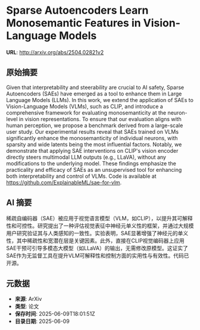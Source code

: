# Sparse Autoencoders Learn Monosemantic Features in Vision-Language Models

**URL**: http://arxiv.org/abs/2504.02821v2

## 原始摘要

Given that interpretability and steerability are crucial to AI safety, Sparse
Autoencoders (SAEs) have emerged as a tool to enhance them in Large Language
Models (LLMs). In this work, we extend the application of SAEs to
Vision-Language Models (VLMs), such as CLIP, and introduce a comprehensive
framework for evaluating monosemanticity at the neuron-level in vision
representations. To ensure that our evaluation aligns with human perception, we
propose a benchmark derived from a large-scale user study. Our experimental
results reveal that SAEs trained on VLMs significantly enhance the
monosemanticity of individual neurons, with sparsity and wide latents being the
most influential factors. Notably, we demonstrate that applying SAE
interventions on CLIP's vision encoder directly steers multimodal LLM outputs
(e.g., LLaVA), without any modifications to the underlying model. These
findings emphasize the practicality and efficacy of SAEs as an unsupervised
tool for enhancing both interpretability and control of VLMs. Code is available
at https://github.com/ExplainableML/sae-for-vlm.


## AI 摘要

稀疏自编码器（SAE）被应用于视觉语言模型（VLM，如CLIP），以提升其可解释性和可控性。研究提出了一种评估视觉表征中神经元单义性的框架，并通过大规模用户研究验证其与人类感知的一致性。实验表明，SAE显著增强了神经元的单义性，其中稀疏性和宽潜在层是关键因素。此外，直接在CLIP视觉编码器上应用SAE干预可引导多模态大模型（如LLaVA）的输出，无需修改原模型。这证实了SAE作为无监督工具在提升VLM可解释性和控制方面的实用性与有效性。代码已开源。

## 元数据

- **来源**: ArXiv
- **类型**: 论文
- **保存时间**: 2025-06-09T18:01:51Z
- **目录日期**: 2025-06-09
